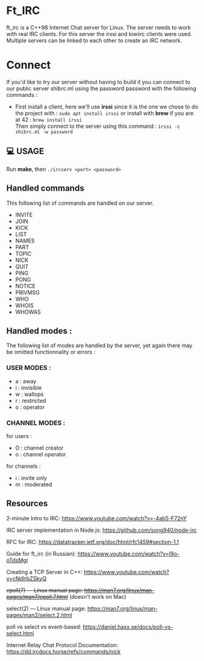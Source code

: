 # Ft_IRC
ft_irc is a C++98 Internet Chat server for Linux.
The server needs to work with real IRC clients. For this server the irssi and kiwiirc clients were used. Multiple servers can be linked to each other to create an IRC network.

# Connect
If you'd like to try our server without having to build it you can connect to our public server shibrc.ml using the password password with the following commands :

- First install a client, here we'll use **irssi** since it is the one we chose to do the project with :
```sudo apt install irssi``` or install with **brew** if you are at 42 : ```brew install irssi```<br />
Then simply connect to the server using this command : ```irssi -c shibrc.ml -w password```

## :computer: USAGE

Run **make**, then ```./ircserv <port> <password>```

## Handled commands
This following list of commands are handled on our server.

- INVITE
- JOIN
- KICK
- LIST
- NAMES
- PART
- TOPIC
- NICK
- QUIT
- PING
- PONG
- NOTICE
- PRIVMSG
- WHO
- WHOIS
- WHOWAS

## Handled modes :
The following list of modes are handled by the server, yet again there may be omitted functionnality or errors :

### USER MODES :
- a : away
- i : invisible
- w : wallops
- r : restricted
- o : operator

### CHANNEL MODES :
for users :
- O : channel creator
- o : channel operator
    
for channels :
- i : invite only
- m : moderated

## Resources

2-minute Intro to IRC: https://www.youtube.com/watch?v=-4ab5-F72nY

IRC server implementation in Node.js: https://github.com/song940/node-irc

RFC for IRC: https://datatracker.ietf.org/doc/html/rfc1459#section-1.1

Guide for ft_irc (in Russian): https://www.youtube.com/watch?v=I9o-oTdsMgI

Creating a TCP Server in C++: https://www.youtube.com/watch?v=cNdlrbZSkyQ

~~epoll(7) — Linux manual page: https://man7.org/linux/man-pages/man7/epoll.7.html~~ (doesn't work on Mac)

select(2) — Linux manual page: https://man7.org/linux/man-pages/man2/select.2.html

poll vs select vs event-based: https://daniel.haxx.se/docs/poll-vs-select.html

Internet Relay Chat Protocol Documentation: https://dd.ircdocs.horse/refs/commands/nick
